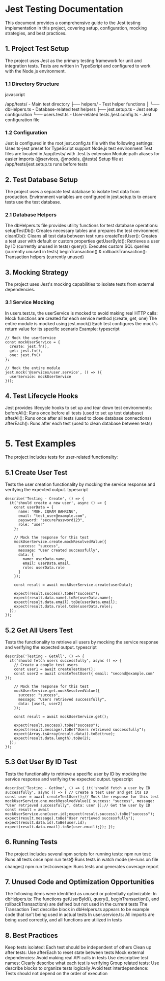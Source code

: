# Jest Testing Documentation

This document provides a comprehensive guide to the Jest testing implementation in this project, covering setup, configuration, mocking strategies, and best practices.

## 1. Project Test Setup

The project uses Jest as the primary testing framework for unit and integration tests. Tests are written in TypeScript and configured to work with the Node.js environment.

### 1.1 Directory Structure

javascript

/app/tests/                  - Main test directory
├── helpers/               - Test helper functions
│   └── dbHelpers.ts       - Database-related test helpers
├── jest.setup.ts          - Jest setup configuration
└── users.test.ts          - User-related tests
/jest.config.ts              - Jest configuration file

### 1.2 Configuration

Jest is configured in the root jest.config.ts file with the following settings:
Uses ts-jest preset for TypeScript support
Node.js test environment
Test files are located in /app/tests/ with .test.ts extension
Module path aliases for easier imports (@services, @models, @tests)
Setup file at /app/tests/jest.setup.ts runs before tests

## 2. Test Database Setup

The project uses a separate test database to isolate test data from production. Environment variables are configured in jest.setup.ts to ensure tests use the test database.

### 2.1 Database Helpers

The dbHelpers.ts file provides utility functions for test database operations:
setupTestDb(): Creates necessary tables and prepares the test environment
cleanDb(): Cleans all test data between test runs
createTestUser(): Creates a test user with default or custom properties
getUserById(): Retrieves a user by ID (currently unused in tests)
query(): Executes custom SQL queries (currently unused in tests)
beginTransaction() & rollbackTransaction(): Transaction helpers (currently unused)

## 3. Mocking Strategy

The project uses Jest's mocking capabilities to isolate tests from external dependencies.

### 3.1 Service Mocking

In users.test.ts, the userService is mocked to avoid making real HTTP calls:
Mock functions are created for each service method (create, get, one)
The entire module is mocked using jest.mock()
Each test configures the mock's return value for its specific scenario
Example:
typescript

```mermaid
// Mock the userService
const mockUserService = {
  create: jest.fn(),
  get: jest.fn(),
  one: jest.fn()
};

// Mock the entire module
jest.mock('@services/user.service', () => ({
  userService: mockUserService
}));
```

## 4. Test Lifecycle Hooks

Jest provides lifecycle hooks to set up and tear down test environments:
beforeAll(): Runs once before all tests (used to set up test database)
afterAll(): Runs once after all tests (used to close database connections)
afterEach(): Runs after each test (used to clean database between tests)

# 5. Test Examples

The project includes tests for user-related functionality:

## 5.1 Create User Test

Tests the user creation functionality by mocking the service response and verifying the expected output.
typescript

```marmaid
describe('Testing - Create', () => {
  it('should create a new user', async () => {
    const userData = {
      name: "MUH. IQRAM BAHRING",
      email: "test_user@example.com",
      password: "securePassword123", 
      role: "user"
    };
  
    // Mock the response for this test
    mockUserService.create.mockResolvedValue({
      success: "success",
      message: "User created successfully",
      data: {
        name: userData.name,
        email: userData.email,
        role: userData.role
      }
    });
  
    const result = await mockUserService.create(userData);
  
    expect(result.success).toBe("success");
    expect(result.data.name).toBe(userData.name);
    expect(result.data.email).toBe(userData.email);
    expect(result.data.role).toBe(userData.role);
  });
});
```

## 5.2 Get All Users Test

Tests the functionality to retrieve all users by mocking the service response and verifying the expected output.
typescript

```marmaid
describe('Testing - GetAll', () => {
  it('should fetch users successfully', async () => {
    // Create a couple test users
    const user1 = await createTestUser();
    const user2 = await createTestUser({ email: "second@example.com" });
  
    // Mock the response for this test
    mockUserService.get.mockResolvedValue({
      success: "success",
      message: "Users retrieved successfully",
      data: [user1, user2]
    });
  
    const result = await mockUserService.get();
  
    expect(result.success).toBe("success");
    expect(result.message).toBe("Users retrieved successfully");
    expect(Array.isArray(result.data)).toBe(true);
    expect(result.data.length).toBe(2);
  });
});
```

## 5.3 Get User By ID Test

Tests the functionality to retrieve a specific user by ID by mocking the service response and verifying the expected output.
typescript

```describe('Testing - GetOne', () => { it('should fetch a user by ID successfully', async () => { // Create a test user and get its ID const user = await createTestUser();// Mock the response for this test mockUserService.one.mockResolvedValue({ success: "success", message: "User retrieved successfully", data: user });// Get the user by ID const result = await mockUserService.one(user.id);expect(result.success).toBe("success"); expect(result.message).toBe("User retrieved successfully"); expect(result.data.id).toBe(user.id); expect(result.data.email).toBe(user.email);}); });```

## 6. Running Tests

The project includes several npm scripts for running tests:
npm run test: Runs all tests once
npm run test:watch: Runs tests in watch mode (re-runs on file changes)
npm run test:coverage: Runs tests and generates coverage report

## 7. Unused Code and Optimization Opportunities

The following items were identified as unused or potentially optimizable:
In dbHelpers.ts: The functions getUserById(), query(), beginTransaction(), and rollbackTransaction() are defined but not used in the current tests
The Transaction Test describe block in dbHelpers.ts appears to be example code that isn't being used in actual tests
In user.service.ts: All imports are being used correctly, and all functions are utilized in tests

## 8. Best Practices

Keep tests isolated: Each test should be independent of others
Clean up after tests: Use afterEach to reset state between tests
Mock external dependencies: Avoid making real API calls in tests
Use descriptive test names: Clearly describe what each test is verifying
Group related tests: Use describe blocks to organize tests logically
Avoid test interdependence: Tests should not depend on the order of execution

